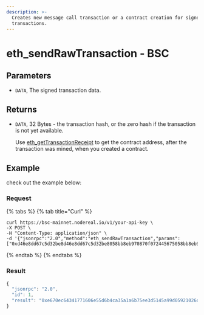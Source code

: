 ```yaml
---
description: >-
  Creates new message call transaction or a contract creation for signed
  transactions.
---
```


# eth\_sendRawTransaction - BSC

## Parameters

* `DATA`, The signed transaction data.

## Returns

*   `DATA`, 32 Bytes - the transaction hash, or the zero hash if the transaction is not yet available.

    Use [eth\_getTransactionReceipt](../ethereum-api/eth\_gettransactionreceipt-ethereum.md) to get the contract address, after the transaction was mined, when you created a contract.

## Example

check out the example below:

### Request

{% tabs %}
{% tab title="Curl" %}
```
curl https://bsc-mainnet.nodereal.io/v1/your-api-key \
-X POST \
-H "Content-Type: application/json" \
-d '{"jsonrpc":"2.0","method":"eth_sendRawTransaction","params":["0xd46e8dd67c5d32be8d46e8dd67c5d32be8058bb8eb970870f072445675058bb8eb970870f072445675"],"id":1}'
```
{% endtab %}
{% endtabs %}

### Result

```javascript
{
  "jsonrpc": "2.0",
  "id": 1,
  "result": "0xe670ec64341771606e55d6b4ca35a1a6b75ee3d5145a99d05921026d1527331"
}
```

